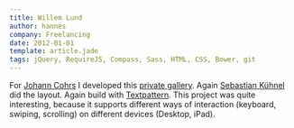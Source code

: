 ```yaml
---                
title: Willem Lund
author: hannes
company: Freelancing
date: 2012-01-01
template: article.jade
tags: jQuery, RequireJS, Compass, Sass, HTML, CSS, Bower, git
---
```


For [Johann Cohrs][3] I developed this [private gallery][4]. Again [Sebastian Kühnel][2] did the layout. Again build with [Textpattern][1].
This project was quite interesting, because it supports different ways of interaction (keyboard, swiping, scrolling) on different devices (Desktop, iPad).

[1]: http://textpattern.com
[2]: http://www.sebastiankuehnel.com
[3]: http://www.johanncohrs.com
[4]: http://www.willemlund.com
